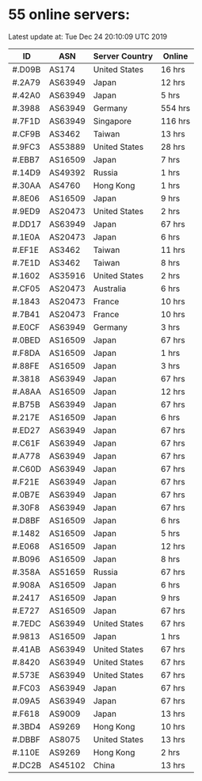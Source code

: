 # 55 online servers:

Latest update at: Tue Dec 24 20:10:09 UTC 2019

| ID | ASN | Server Country | Online |
| -- | --- | -------------- | ------ |
| #.D09B | AS174 | United States | 16 hrs |
| #.2A79 | AS63949 | Japan | 12 hrs |
| #.42A0 | AS63949 | Japan | 5 hrs |
| #.3988 | AS63949 | Germany | 554 hrs |
| #.7F1D | AS63949 | Singapore | 116 hrs |
| #.CF9B | AS3462 | Taiwan | 13 hrs |
| #.9FC3 | AS53889 | United States | 28 hrs |
| #.EBB7 | AS16509 | Japan | 7 hrs |
| #.14D9 | AS49392 | Russia | 1 hrs |
| #.30AA | AS4760 | Hong Kong | 1 hrs |
| #.8E06 | AS16509 | Japan | 9 hrs |
| #.9ED9 | AS20473 | United States | 2 hrs |
| #.DD17 | AS63949 | Japan | 67 hrs |
| #.1E0A | AS20473 | Japan | 6 hrs |
| #.EF1E | AS3462 | Taiwan | 11 hrs |
| #.7E1D | AS3462 | Taiwan | 8 hrs |
| #.1602 | AS35916 | United States | 2 hrs |
| #.CF05 | AS20473 | Australia | 6 hrs |
| #.1843 | AS20473 | France | 10 hrs |
| #.7B41 | AS20473 | France | 10 hrs |
| #.E0CF | AS63949 | Germany | 3 hrs |
| #.0BED | AS16509 | Japan | 67 hrs |
| #.F8DA | AS16509 | Japan | 1 hrs |
| #.88FE | AS16509 | Japan | 3 hrs |
| #.3818 | AS63949 | Japan | 67 hrs |
| #.A8AA | AS16509 | Japan | 12 hrs |
| #.B75B | AS63949 | Japan | 67 hrs |
| #.217E | AS16509 | Japan | 6 hrs |
| #.ED27 | AS63949 | Japan | 67 hrs |
| #.C61F | AS63949 | Japan | 67 hrs |
| #.A778 | AS63949 | Japan | 67 hrs |
| #.C60D | AS63949 | Japan | 67 hrs |
| #.F21E | AS63949 | Japan | 67 hrs |
| #.0B7E | AS63949 | Japan | 67 hrs |
| #.30F8 | AS63949 | Japan | 67 hrs |
| #.D8BF | AS16509 | Japan | 6 hrs |
| #.1482 | AS16509 | Japan | 5 hrs |
| #.E068 | AS16509 | Japan | 12 hrs |
| #.B096 | AS16509 | Japan | 8 hrs |
| #.358A | AS51659 | Russia | 67 hrs |
| #.908A | AS16509 | Japan | 6 hrs |
| #.2417 | AS16509 | Japan | 9 hrs |
| #.E727 | AS16509 | Japan | 67 hrs |
| #.7EDC | AS63949 | United States | 67 hrs |
| #.9813 | AS16509 | Japan | 1 hrs |
| #.41AB | AS63949 | United States | 67 hrs |
| #.8420 | AS63949 | United States | 67 hrs |
| #.573E | AS63949 | United States | 67 hrs |
| #.FC03 | AS63949 | Japan | 67 hrs |
| #.09A5 | AS63949 | Japan | 67 hrs |
| #.F618 | AS9009 | Japan | 13 hrs |
| #.3BD4 | AS9269 | Hong Kong | 10 hrs |
| #.DBBF | AS8075 | United States | 13 hrs |
| #.110E | AS9269 | Hong Kong | 2 hrs |
| #.DC2B | AS45102 | China | 13 hrs |

